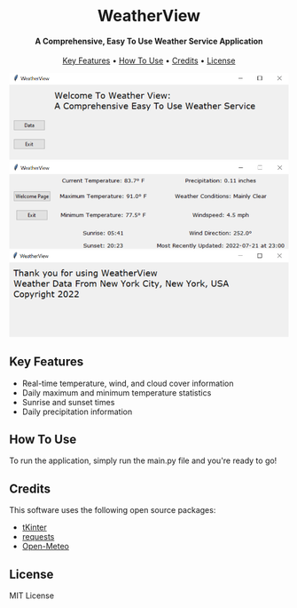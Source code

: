 
<h1 align="center">
  <br>
  
  <br>
  WeatherView
  <br>
</h1>

<h4 align="center">A Comprehensive, Easy To Use Weather Service Application</h4>



<p align="center">
  <a href="#key-features">Key Features</a> •
  <a href="#how-to-use">How To Use</a> •
  <a href="#credits">Credits</a> •
  <a href="#license">License</a>
</p>

![screenshot](WelcomePage.png)
![screenshot](datapage.png)
![screenshot](ExitPage.png)


## Key Features

* Real-time temperature, wind, and cloud cover information
* Daily maximum and minimum temperature statistics
* Sunrise and sunset times
* Daily precipitation information 



## How To Use

To run the application, simply run the main.py file and you're ready to go!

## Credits

This software uses the following open source packages:

- [tKinter](https://docs.python.org/3/library/tkinter.html)
- [requests](https://pypi.org/project/requests/)
- [Open-Meteo](https://open-meteo.com/en)

## License

MIT License
